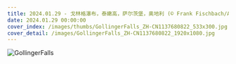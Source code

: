 ```yaml
---
title: 2024.01.29 - 戈林格瀑布，泰嫩高，萨尔茨堡，奥地利 (© Frank Fischbach/Alamy Stock Photo)
date: 2024.01.29 00:00:00
cover_index: /images/thumbs/GollingerFalls_ZH-CN1137680822_533x300.jpg
cover_detail: /images/GollingerFalls_ZH-CN1137680822_1920x1080.jpg
---
```


![GollingerFalls](/images/GollingerFalls_ZH-CN1137680822_1920x1080.jpg)
